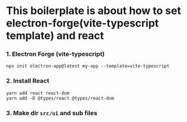 # This boilerplate is about how to set electron-forge(vite-typescript template) and react

### 1. Electron Forge (vite-typescript)
```
npx init electron-app@latest my-app --template=vite-typescript
```

### 2. Install React
```
yarn add react react-dom
yarn add -D @types/react @types/react-dom
```

### 3. Make dir `src/ui` and sub files
